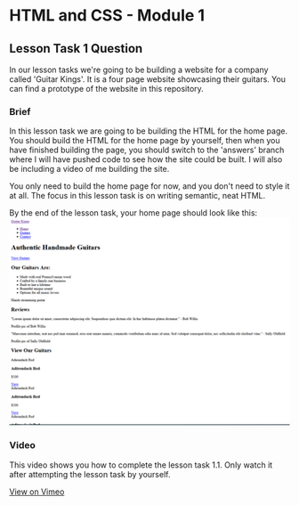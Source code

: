 # HTML and CSS - Module 1

## Lesson Task 1 Question

In our lesson tasks we're going to be building a website for a company called 'Guitar Kings'. It is a four page website showcasing their guitars. You can find a prototype of the website in this repository.

### Brief

In this lesson task we are going to be building the HTML for the home page. You should build the HTML for the home page by yourself, then when you have finished building the page, you should switch to the 'answers' branch where I will have pushed code to see how the site could be built. I will also be including a video of me building the site.

You only need to build the home page for now, and you don't need to style it at all. The focus in this lesson task is on writing semantic, neat HTML.

By the end of the lesson task, your home page should look like this: ![Home Page](html-css_task1-1_result.PNG)

### Video

This video shows you how to complete the lesson task 1.1. Only watch it after attempting the lesson task by yourself.

[View on Vimeo](https://player.vimeo.com/video/478422931)
